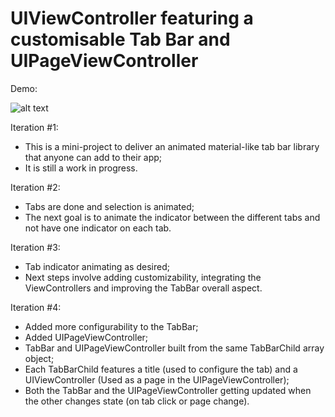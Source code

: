 # UIViewController featuring a customisable Tab Bar and UIPageViewController

Demo:

![alt text](https://media.giphy.com/media/3ohz6qtTfOqVFYVgYw/giphy.gif "Tab bar button selection indicator animation")

Iteration #1: 
- This is a mini-project to deliver an animated material-like tab bar library that anyone can add to their app;
- It is still a work in progress.

Iteration #2:
- Tabs are done and selection is animated;
- The next goal is to animate the indicator between the different tabs and not have one indicator on each tab.

Iteration #3: 
- Tab indicator animating as desired; 
- Next steps involve adding customizability, integrating the ViewControllers and improving the TabBar overall aspect.

Iteration #4: 
- Added more configurability to the TabBar;
- Added UIPageViewController;
- TabBar and UIPageViewController built from the same TabBarChild array object;
- Each TabBarChild features a title (used to configure the tab) and a UIViewController (Used as a page in the UIPageViewController);
- Both the TabBar and the UIPageViewController getting updated when the other changes state (on tab click or page change).

